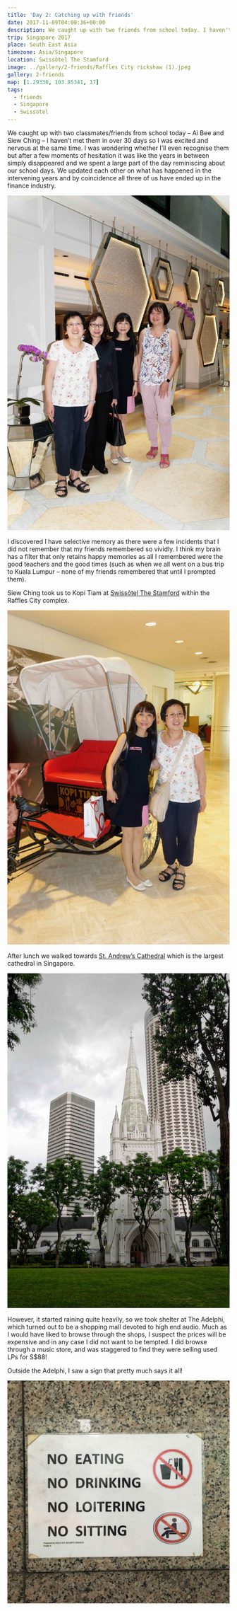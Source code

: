 ```yaml
---
title: 'Day 2: Catching up with friends'
date: 2017-11-09T04:00:36+00:00
description: We caught up with two friends from school today. I haven't met them in over 30 years so I was excited and nervous.
trip: Singapore 2017
place: South East Asia
timezone: Asia/Singapore
location: Swissôtel The Stamford
image: ../gallery/2-friends/Raffles City rickshaw (1).jpeg
gallery: 2-friends
map: [1.29330, 103.85341, 17]
tags:
  - friends
  - Singapore
  - Swissotel
---
```


We caught up with two classmates/friends from school today – Ai Bee and Siew Ching – I haven’t met them in over 30 days so I was excited and nervous at the same time. I was wondering whether I’ll even recognise them but after a few moments of hesitation it was like the years in between simply disappeared and we spent a large part of the day reminiscing about our school days. We updated each other on what has happened in the intervening years and by coincidence all three of us have ended up in the finance industry.

![Friends](../gallery/2-friends/Lyn,Stephanie,Siew_Ching,Chris.jpeg)

I discovered I have selective memory as there were a few incidents that I did not remember that my friends remembered so vividly. I think my brain has a filter that only retains happy memories as all I remembered were the good teachers and the good times (such as when we all went on a bus trip to Kuala Lumpur – none of my friends remembered that until I prompted them).

Siew Ching took us to Kopi Tiam at [Swissôtel The Stamford](https://www.swissotel.com/hotels/singapore-stamford/dining/kopi-tiam/) within the Raffles City complex.

![Raffles City rickshaw](../gallery/2-friends/Raffles_City_rickshaw.jpeg)

After lunch we walked towards [St. Andrew’s Cathedral](https://cathedral.org.sg/) which is the largest cathedral in Singapore.

![St. Andrew’s Cathedral](../gallery/2-friends/St_Andrews_Cathedral_1.jpeg)

However, it started raining quite heavily, so we took shelter at The Adelphi, which turned out to be a shopping mall devoted to high end audio. Much as I would have liked to browse through the shops, I suspect the prices will be expensive and in any case I did not want to be tempted. I did browse through a music store, and was staggered to find they were selling used LPs for S$88!

Outside the Adelphi, I saw a sign that pretty much says it all!

![No Everything](../gallery/2-friends/No_Eating.jpeg)
